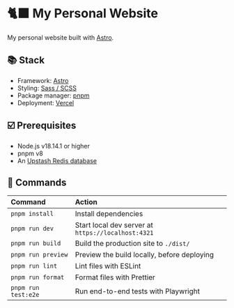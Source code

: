 # 🐈‍⬛ My Personal Website

My personal website built with [Astro](https://astro.build).

## 📚 Stack

- Framework: [Astro](https://astro.build)
- Styling: [Sass / SCSS](https://sass-lang.com)
- Package manager: [pnpm](https://pnpm.io)
- Deployment: [Vercel](https://vercel.com)

## ☑️ Prerequisites

- Node.js v18.14.1 or higher
- pnpm v8
- An [Upstash Redis database](https://upstash.com/docs/redis/overall/getstarted)

## 🧞 Commands

| Command             | Action                                             |
| :------------------ | :------------------------------------------------- |
| `pnpm install`      | Install dependencies                               |
| `pnpm run dev`      | Start local dev server at `https://localhost:4321` |
| `pnpm run build`    | Build the production site to `./dist/`             |
| `pnpm run preview`  | Preview the build locally, before deploying        |
| `pnpm run lint`     | Lint files with ESLint                             |
| `pnpm run format`   | Format files with Prettier                         |
| `pnpm run test:e2e` | Run end-to-end tests with Playwright               |
